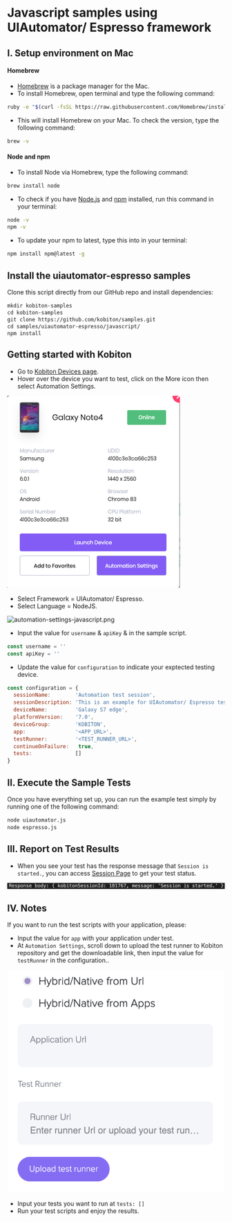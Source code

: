 # Javascript samples using UIAutomator/ Espresso framework

## I. Setup environment on Mac

#### Homebrew

- [Homebrew](https://brew.sh/) is a package manager for the Mac.
-  To install Homebrew, open terminal and type the following command:

```bash
ruby -e "$(curl -fsSL https://raw.githubusercontent.com/Homebrew/install/master/install)"
```

- This will install Homebrew on your Mac. To check the version, type the following command:

```bash
brew -v
```

#### Node and npm

- To install Node via Homebrew, type the following command:

```bash
brew install node
```

- To check if you have [Node.js](https://nodejs.org/en/) and [npm](https://www.npmjs.com/) installed, run this command in your terminal:

```bash
node -v
npm -v
```

- To update your npm to latest, type this into in your terminal:

```bash
npm install npm@latest -g
```

## Install the uiautomator-espresso samples

Clone this script directly from our GitHub repo and install dependencies:

```
mkdir kobiton-samples
cd kobiton-samples
git clone https://github.com/kobiton/samples.git
cd samples/uiautomator-espresso/javascript/
npm install
```

## Getting started with Kobiton

- Go to [Kobiton Devices page](https://portal.kobiton.com/devices).
- Hover over the device you want to test, click on the More icon then select Automation Settings.

![automation-settings.png](/uiautomator-espresso/assets/automation-settings.png)

- Select Framework = UIAutomator/ Espresso.
- Select Language = NodeJS.

![automation-settings-javascript.png](/uiautomator-espresso/assets/automation-settings-javascript.png)

- Input the value for `username` & `apiKey` & in the sample script.

```javascript
const username = ''
const apiKey = ''
```
- Update the value for `configuration` to indicate your exptected testing device.

```javascript
const configuration = { 
  sessionName:        'Automation test session',
  sessionDescription: 'This is an example for UIAutomator/ Espresso testing',      
  deviceName:         'Galaxy S7 edge',
  platformVersion:    '7.0',
  deviceGroup:        'KOBITON',
  app:                '<APP_URL>',
  testRunner:         '<TEST_RUNNER_URL>', 
  continueOnFailure:   true,
  tests:              []
}
```

## II. Execute the Sample Tests

Once you have everything set up, you can run the example test simply by running one of the following command:

```bash
node uiautomator.js
node espresso.js
```
## III. Report on Test Results

- When you see your test has the response message that `Session is started.`, you can access [Session Page](https://portal.kobiton.com/sessions) to get your test status.

![response-body.png](/uiautomator-espresso/assets/response-body.png)

## IV. Notes

If you want to run the test scripts with your application, please:
- Input the value for `app` with your application under test.
- At `Automation Settings`, scroll down to upload the test runner to Kobiton repository and get the downloadable link, then input the value for `testRunner` in the configuration..

![upload-test-runner.png](/uiautomator-espresso/assets/upload-test-runner.png)

- Input your tests you want to run at `tests: []`
- Run your test scripts and enjoy the results.


